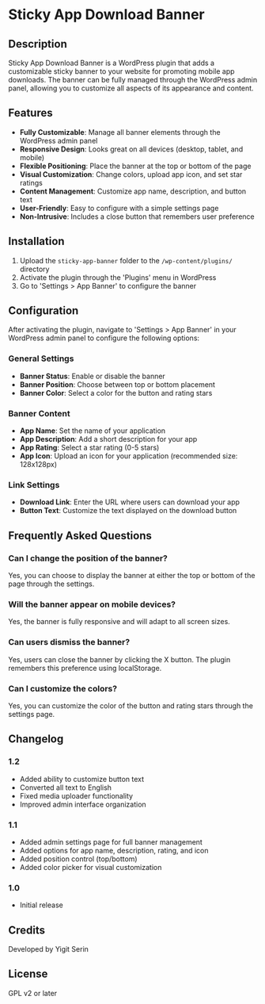 # Sticky App Download Banner

## Description
Sticky App Download Banner is a WordPress plugin that adds a customizable sticky banner to your website for promoting mobile app downloads. The banner can be fully managed through the WordPress admin panel, allowing you to customize all aspects of its appearance and content.

## Features
- **Fully Customizable**: Manage all banner elements through the WordPress admin panel
- **Responsive Design**: Looks great on all devices (desktop, tablet, and mobile)
- **Flexible Positioning**: Place the banner at the top or bottom of the page
- **Visual Customization**: Change colors, upload app icon, and set star ratings
- **Content Management**: Customize app name, description, and button text
- **User-Friendly**: Easy to configure with a simple settings page
- **Non-Intrusive**: Includes a close button that remembers user preference

## Installation
1. Upload the `sticky-app-banner` folder to the `/wp-content/plugins/` directory
2. Activate the plugin through the 'Plugins' menu in WordPress
3. Go to 'Settings > App Banner' to configure the banner

## Configuration
After activating the plugin, navigate to 'Settings > App Banner' in your WordPress admin panel to configure the following options:

### General Settings
- **Banner Status**: Enable or disable the banner
- **Banner Position**: Choose between top or bottom placement
- **Banner Color**: Select a color for the button and rating stars

### Banner Content
- **App Name**: Set the name of your application
- **App Description**: Add a short description for your app
- **App Rating**: Select a star rating (0-5 stars)
- **App Icon**: Upload an icon for your application (recommended size: 128x128px)

### Link Settings
- **Download Link**: Enter the URL where users can download your app
- **Button Text**: Customize the text displayed on the download button

## Frequently Asked Questions

### Can I change the position of the banner?
Yes, you can choose to display the banner at either the top or bottom of the page through the settings.

### Will the banner appear on mobile devices?
Yes, the banner is fully responsive and will adapt to all screen sizes.

### Can users dismiss the banner?
Yes, users can close the banner by clicking the X button. The plugin remembers this preference using localStorage.

### Can I customize the colors?
Yes, you can customize the color of the button and rating stars through the settings page.

## Changelog

### 1.2
- Added ability to customize button text
- Converted all text to English
- Fixed media uploader functionality
- Improved admin interface organization

### 1.1
- Added admin settings page for full banner management
- Added options for app name, description, rating, and icon
- Added position control (top/bottom)
- Added color picker for visual customization

### 1.0
- Initial release

## Credits
Developed by Yigit Serin

## License
GPL v2 or later
